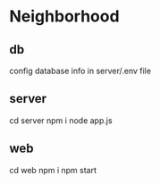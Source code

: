 # Neighborhood

## db

config database info in server/.env file

## server

cd server
npm i
node app.js

## web

cd web
npm i
npm start
